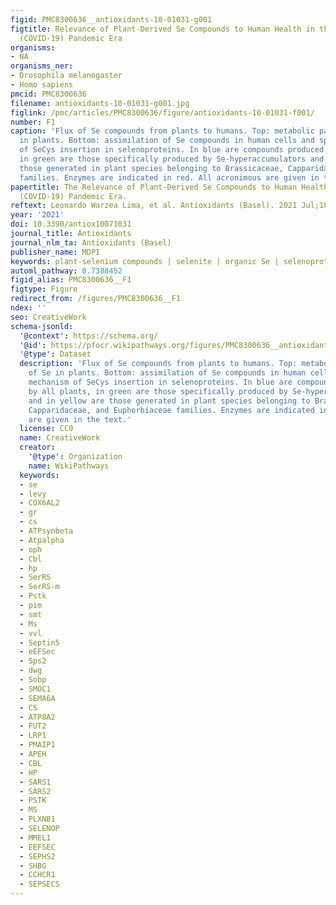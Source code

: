 ```yaml
---
figid: PMC8300636__antioxidants-10-01031-g001
figtitle: Relevance of Plant-Derived Se Compounds to Human Health in the SARS-CoV-2
  (COVID-19) Pandemic Era
organisms:
- NA
organisms_ner:
- Drosophila melanogaster
- Homo sapiens
pmcid: PMC8300636
filename: antioxidants-10-01031-g001.jpg
figlink: /pmc/articles/PMC8300636/figure/antioxidants-10-01031-f001/
number: F1
caption: 'Flux of Se compounds from plants to humans. Top: metabolic pathway of Se
  in plants. Bottom: assimilation of Se compounds in human cells and specific mechanism
  of SeCys insertion in selenoproteins. In blue are compounds produced by all plants,
  in green are those specifically produced by Se-hyperaccumulators and in yellow are
  those generated in plant species belonging to Brassicaceae, Capparidaceae, and Euphorbiaceae
  families. Enzymes are indicated in red. All acronimous are given in the text.'
papertitle: The Relevance of Plant-Derived Se Compounds to Human Health in the SARS-CoV-2
  (COVID-19) Pandemic Era.
reftext: Leonardo Warzea Lima, et al. Antioxidants (Basel). 2021 Jul;10(7):1031.
year: '2021'
doi: 10.3390/antiox10071031
journal_title: Antioxidants
journal_nlm_ta: Antioxidants (Basel)
publisher_name: MDPI
keywords: plant-selenium compounds | selenite | organic Se | selenoproteins | COVID-19
automl_pathway: 0.7388452
figid_alias: PMC8300636__F1
figtype: Figure
redirect_from: /figures/PMC8300636__F1
ndex: ''
seo: CreativeWork
schema-jsonld:
  '@context': https://schema.org/
  '@id': https://pfocr.wikipathways.org/figures/PMC8300636__antioxidants-10-01031-g001.html
  '@type': Dataset
  description: 'Flux of Se compounds from plants to humans. Top: metabolic pathway
    of Se in plants. Bottom: assimilation of Se compounds in human cells and specific
    mechanism of SeCys insertion in selenoproteins. In blue are compounds produced
    by all plants, in green are those specifically produced by Se-hyperaccumulators
    and in yellow are those generated in plant species belonging to Brassicaceae,
    Capparidaceae, and Euphorbiaceae families. Enzymes are indicated in red. All acronimous
    are given in the text.'
  license: CC0
  name: CreativeWork
  creator:
    '@type': Organization
    name: WikiPathways
  keywords:
  - se
  - levy
  - COX6AL2
  - gr
  - cs
  - ATPsynbeta
  - Atpalpha
  - oph
  - Cbl
  - hp
  - SerRS
  - SerRS-m
  - Pstk
  - pim
  - smt
  - Ms
  - vvl
  - Septin5
  - eEFSec
  - Sps2
  - dwg
  - Sobp
  - SMOC1
  - SEMA6A
  - CS
  - ATP8A2
  - FUT2
  - LRP1
  - PMAIP1
  - APEH
  - CBL
  - HP
  - SARS1
  - SARS2
  - PSTK
  - MS
  - PLXNB1
  - SELENOP
  - MMEL1
  - EEFSEC
  - SEPHS2
  - SHBG
  - CCHCR1
  - SEPSECS
---
```

